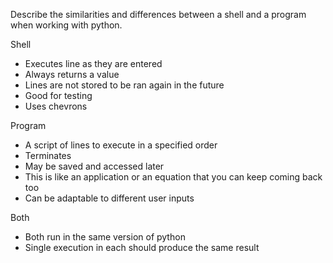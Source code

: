 Describe the similarities and differences between a shell and a program when working with python.

Shell
- Executes line as they are entered
- Always returns a value
- Lines are not stored to be ran again in the future
- Good for testing
- Uses chevrons

Program
- A script of lines to execute in a specified order
- Terminates
- May be saved and accessed later
- This is like an application or an equation that you can keep coming back too
- Can be adaptable to different user inputs

Both
- Both run in the same version of python
- Single execution in each should produce the same result
